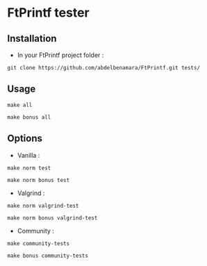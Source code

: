 # FtPrintf tester

## Installation

- In your FtPrintf project folder :
```
git clone https://github.com/abdelbenamara/FtPrintf.git tests/
```

## Usage
```
make all
```
```
make bonus all
```

## Options

- Vanilla :
```
make norm test
```
```
make norm bonus test
```

- Valgrind :
```
make norm valgrind-test
```
```
make norm bonus valgrind-test
```

- Community :
```
make community-tests
```
```
make bonus community-tests
```
